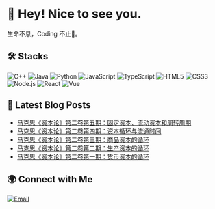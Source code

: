 # 👋 Hey! Nice to see you.

生命不息，Coding 不止🌱。

## 🛠️ Stacks

![C++](https://img.shields.io/badge/-C++-00599C?style=flat-square&logo=c%2B%2B&logoColor=white)
![Java](https://img.shields.io/badge/-Java-007396?style=flat-square&logo=java&logoColor=white)
![Python](https://img.shields.io/badge/-Python-3776AB?style=flat-square&logo=python&logoColor=white)
![JavaScript](https://img.shields.io/badge/-JavaScript-F7DF1E?style=flat-square&logo=javascript&logoColor=black)
![TypeScript](https://img.shields.io/badge/-TypeScript-3178C6?style=flat-square&logo=typescript&logoColor=white)
![HTML5](https://img.shields.io/badge/-HTML5-E34F26?style=flat-square&logo=html5&logoColor=white)
![CSS3](https://img.shields.io/badge/-CSS3-1572B6?style=flat-square&logo=css3&logoColor=white)
![Node.js](https://img.shields.io/badge/-Node.js-339933?style=flat-square&logo=node.js&logoColor=white)
![React](https://img.shields.io/badge/-React-45b8d8?style=flat-square&logo=react&logoColor=white)
![Vue](https://img.shields.io/badge/-Vue-4FC08D?style=flat-square&logo=vue.js&logoColor=white)

## 📕 Latest Blog Posts

<!-- BLOG-POST-LIST:START -->
- [马克思《资本论》第二卷第五期：固定资本、流动资本和周转周期](https://blog.invictusqiu.top/2025/06/04/Capital-09/)
- [马克思《资本论》第二卷第四期：资本循环与流通时间](https://blog.invictusqiu.top/2025/06/03/Capital-08/)
- [马克思《资本论》第二卷第三期：商品资本的循环](https://blog.invictusqiu.top/2025/06/02/Capital-07/)
- [马克思《资本论》第二卷第二期：生产资本的循环](https://blog.invictusqiu.top/2025/06/01/Capital-06/)
- [马克思《资本论》第二卷第一期：货币资本的循环](https://blog.invictusqiu.top/2025/05/31/Capital-05/)
<!-- BLOG-POST-LIST:END -->

## 🌍 Connect with Me
[![Email](https://img.shields.io/badge/Email-qqdas522%40gmail.com-blue?style=flat-square&logo=gmail&logoColor=white)](mailto:qqdas522@gmail.com)

